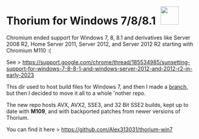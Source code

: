 # Thorium for Windows 7/8/8.1 &nbsp;<img src="https://raw.githubusercontent.com/Alex313031/thorium-win7/main/logos/STAGING/win7/win7_orb.jpg" width="48">

Chromium ended support for Windows 7, 8, 8.1 and derivatives like Server 2008 R2, Home Server 2011, Server 2012, and Server 2012 R2 starting with Chromium M110 :(

See > https://support.google.com/chrome/thread/185534985/sunsetting-support-for-windows-7-8-8-1-and-windows-server-2012-and-2012-r2-in-early-2023

This dir used to host build files for Windows 7, and then I made a [branch](https://github.com/Alex313031/thorium/tree/WIN7), but then I decided to move it all to a whole 'nother repo.

The new repo hosts AVX, AVX2, SSE3, and 32 Bit SSE2 builds, kept up to date with __M109__, and with backported patches from newer versions of Thorium.

You can find it here > https://github.com/Alex313031/thorium-win7


